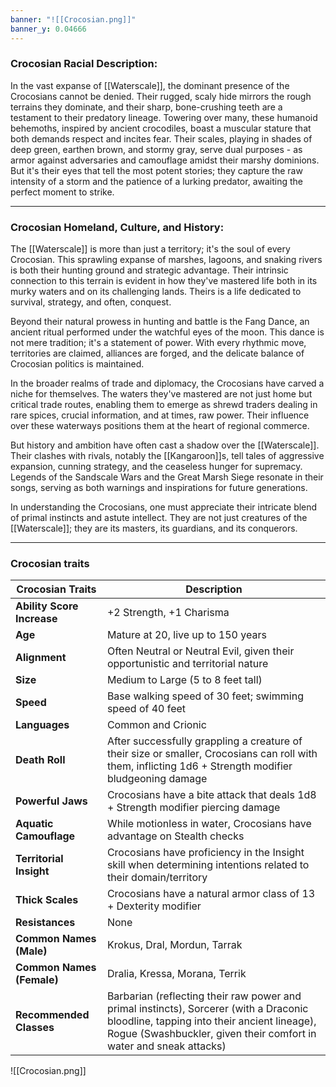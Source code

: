 ```yaml
---
banner: "![[Crocosian.png]]"
banner_y: 0.04666
---
```


### **Crocosian Racial Description:**

In the vast expanse of [[Waterscale]], the dominant presence of the Crocosians cannot be denied. Their rugged, scaly hide mirrors the rough terrains they dominate, and their sharp, bone-crushing teeth are a testament to their predatory lineage. Towering over many, these humanoid behemoths, inspired by ancient crocodiles, boast a muscular stature that both demands respect and incites fear. Their scales, playing in shades of deep green, earthen brown, and stormy gray, serve dual purposes - as armor against adversaries and camouflage amidst their marshy dominions. But it's their eyes that tell the most potent stories; they capture the raw intensity of a storm and the patience of a lurking predator, awaiting the perfect moment to strike.

---

### **Crocosian Homeland, Culture, and History:**

The [[Waterscale]] is more than just a territory; it's the soul of every Crocosian. This sprawling expanse of marshes, lagoons, and snaking rivers is both their hunting ground and strategic advantage. Their intrinsic connection to this terrain is evident in how they've mastered life both in its murky waters and on its challenging lands. Theirs is a life dedicated to survival, strategy, and often, conquest.

Beyond their natural prowess in hunting and battle is the Fang Dance, an ancient ritual performed under the watchful eyes of the moon. This dance is not mere tradition; it's a statement of power. With every rhythmic move, territories are claimed, alliances are forged, and the delicate balance of Crocosian politics is maintained.

In the broader realms of trade and diplomacy, the Crocosians have carved a niche for themselves. The waters they've mastered are not just home but critical trade routes, enabling them to emerge as shrewd traders dealing in rare spices, crucial information, and at times, raw power. Their influence over these waterways positions them at the heart of regional commerce.

But history and ambition have often cast a shadow over the [[Waterscale]]. Their clashes with rivals, notably the [[Kangaroon]]s, tell tales of aggressive expansion, cunning strategy, and the ceaseless hunger for supremacy. Legends of the Sandscale Wars and the Great Marsh Siege resonate in their songs, serving as both warnings and inspirations for future generations.

In understanding the Crocosians, one must appreciate their intricate blend of primal instincts and astute intellect. They are not just creatures of the [[Waterscale]]; they are its masters, its guardians, and its conquerors.

-----
### Crocosian traits

| **Crocosian Traits**       | **Description**                                                                                                                                                                                             |
| -------------------------- | ----------------------------------------------------------------------------------------------------------------------------------------------------------------------------------------------------------- |
| **Ability Score Increase** | +2 Strength, +1 Charisma                                                                                                                                                                                    |
| **Age**                    | Mature at 20, live up to 150 years                                                                                                                                                                          |
| **Alignment**              | Often Neutral or Neutral Evil, given their opportunistic and territorial nature                                                                                                                             |
| **Size**                   | Medium to Large (5 to 8 feet tall)                                                                                                                                                                          |
| **Speed**                  | Base walking speed of 30 feet; swimming speed of 40 feet                                                                                                                                                    |
| **Languages**              | Common and Crionic                                                                                                                                           |
| **Death Roll**             | After successfully grappling a creature of their size or smaller, Crocosians can roll with them, inflicting 1d6 + Strength modifier bludgeoning damage                                                      |
| **Powerful Jaws**          | Crocosians have a bite attack that deals 1d8 + Strength modifier piercing damage                                                                                                                            |
| **Aquatic Camouflage**     | While motionless in water, Crocosians have advantage on Stealth checks                                                                                                                                      |
| **Territorial Insight**    | Crocosians have proficiency in the Insight skill when determining intentions related to their domain/territory                                                                                              |
| **Thick Scales**           | Crocosians have a natural armor class of 13 + Dexterity modifier                                                                                                                                            |
| **Resistances**            | None                                                                                                                                                                                                        |
| **Common Names (Male)**    | Krokus, Dral, Mordun, Tarrak                                                                                                                                                                                |
| **Common Names (Female)**  | Dralia, Kressa, Morana, Terrik                                                                                                                                                                              |
| **Recommended Classes**    | Barbarian (reflecting their raw power and primal instincts), Sorcerer (with a Draconic bloodline, tapping into their ancient lineage), Rogue (Swashbuckler, given their comfort in water and sneak attacks) |

![[Crocosian.png]]